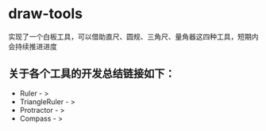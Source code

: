 # draw-tools
实现了一个白板工具，可以借助直尺、圆规、三角尺、量角器这四种工具，短期内会持续推进进度

## 关于各个工具的开发总结链接如下：
+ Ruler - >
+ TriangleRuler - >
+ Protractor - >
+ Compass - >

